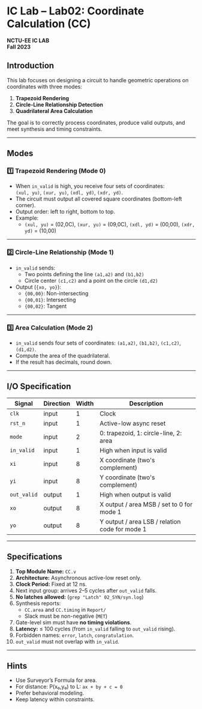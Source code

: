 # IC Lab – Lab02: Coordinate Calculation (CC)

**NCTU-EE IC LAB**  
**Fall 2023**

## Introduction

This lab focuses on designing a circuit to handle geometric operations on coordinates with three modes:
1. **Trapezoid Rendering**
2. **Circle-Line Relationship Detection**
3. **Quadrilateral Area Calculation**

The goal is to correctly process coordinates, produce valid outputs, and meet synthesis and timing constraints.

---

## Modes

### 1️⃣ Trapezoid Rendering (Mode 0)
- When `in_valid` is high, you receive four sets of coordinates:  
  `(xul, yu)`, `(xur, yu)`, `(xdl, yd)`, `(xdr, yd)`.
- The circuit must output all covered square coordinates (bottom-left corner).
- Output order: left to right, bottom to top.
- Example:
  - `(xul, yu)` = (02,0C), `(xur, yu)` = (09,0C), `(xdl, yd)` = (00,00), `(xdr, yd)` = (10,00)

---

### 2️⃣ Circle-Line Relationship (Mode 1)
- `in_valid` sends:
  - Two points defining the line `(a1,a2)` and `(b1,b2)`
  - Circle center `(c1,c2)` and a point on the circle `(d1,d2)`
- Output (`{xo, yo}`):
  - `{00,00}`: Non-intersecting
  - `{00,01}`: Intersecting
  - `{00,02}`: Tangent

---

### 3️⃣ Area Calculation (Mode 2)
- `in_valid` sends four sets of coordinates: `(a1,a2)`, `(b1,b2)`, `(c1,c2)`, `(d1,d2)`.
- Compute the area of the quadrilateral.
- If the result has decimals, round down.

---

## I/O Specification

| Signal | Direction | Width | Description |
|--------|-----------|-------|-------------|
| `clk` | input | 1 | Clock |
| `rst_n` | input | 1 | Active-low async reset |
| `mode` | input | 2 | 0: trapezoid, 1: circle-line, 2: area |
| `in_valid` | input | 1 | High when input is valid |
| `xi` | input | 8 | X coordinate (two's complement) |
| `yi` | input | 8 | Y coordinate (two's complement) |
| `out_valid` | output | 1 | High when output is valid |
| `xo` | output | 8 | X output / area MSB / set to 0 for mode 1 |
| `yo` | output | 8 | Y output / area LSB / relation code for mode 1 |

---

## Specifications

1. **Top Module Name:** `CC.v`
2. **Architecture:** Asynchronous active-low reset only.
3. **Clock Period:** Fixed at 12 ns.
4. Next input group: arrives 2–5 cycles after `out_valid` falls.
5. **No latches allowed:** (`grep "Latch" 02_SYN/syn.log`)
6. Synthesis reports:
   - `CC.area` and `CC.timing` in `Report/`
   - Slack must be non-negative (`MET`)
7. Gate-level sim must have **no timing violations**.
8. **Latency:** ≤ 100 cycles (from `in_valid` falling to `out_valid` rising).
9. Forbidden names: `error`, `latch`, `congratulation`.
10. `out_valid` must not overlap with `in_valid`.


---

## Hints

- Use Surveyor’s Formula for area.
- For distance: P(x₀,y₀) to L: `ax + by + c = 0`
- Prefer behavioral modeling.
- Keep latency within constraints.


